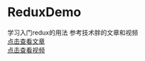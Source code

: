 # ReduxDemo
学习入门redux的用法
参考技术胖的文章和视频   
[点击查看文章](https://juejin.im/post/5d3e3c42e51d45590a445c37?utm_source=gold_browser_extension#heading-9)   
[点击查看视频](https://jspang.com/posts/2019/06/20/redux.html)
